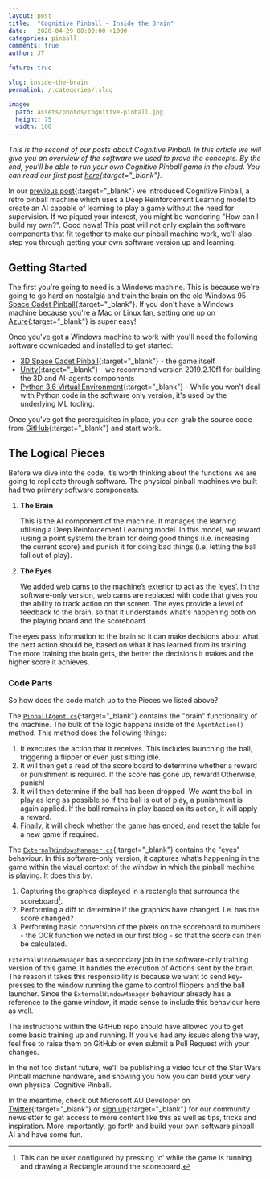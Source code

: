 ```yaml
---
layout: post
title:  "Cognitive Pinball - Inside the Brain"
date:   2020-04-29 08:00:00 +1000
categories: pinball
comments: true
author: JT

future: true

slug: inside-the-brain
permalink: /:categories/:slug

image:
  path: assets/photos/cognitive-pinball.jpg
  height: 75
  width: 100
---
```


*This is the second of our posts about Cognitive Pinball. In this article we will give you an overview of the software we used to prove the concepts. By the end, you'll be able to run your own Cognitive Pinball game in the cloud. You can read our first post [here][firstPost]{:target="_blank"}.*

In our [previous post][firstPost]{:target="_blank"} we introduced Cognitive Pinball, a retro pinball machine which uses a Deep Reinforcement Learning model to create an AI capable of learning to play a game without the need for supervision. If we piqued your interest, you might be wondering "How can I build my own?". Good news! This post will not only explain the software components that fit together to make our pinball machine work, we'll also step you through getting your own software version up and learning.

## Getting Started

The first you're going to need is a Windows machine. This is because we're going to go hard on nostalgia and train the brain on the old Windows 95 [Space Cadet Pinball][spaceCadet]{:target="_blank"}. If you don't have a Windows machine because you're a Mac or Linux fan, setting one up on [Azure][freeAzure]{:target="_blank"} is super easy!

Once you've got a Windows machine to work with you'll need the following software downloaded and installed to get started:

- [3D Space Cadet Pinball][pinballDownload]{:target="_blank"} - the game itself
- [Unity][unity]{:target="_blank"} - we recommend version 2019.2.10f1 for building the 3D and AI-agents components
- [Python 3.6 Virtual Environment][python]{:target="_blank"} - While you won't deal with Python code in the software only version, it's used by the underlying ML tooling.

Once you've got the prerequisites in place, you can grab the source code from [GitHub][githubRepo]{:target="_blank"} and start work.

## The Logical Pieces
Before we dive into the code, it’s worth thinking about the functions we are going to replicate through software. The physical pinball machines we built had two primary software components.

  1. **The Brain**

     This is the AI component of the machine. It manages the learning utilising a Deep Reinforcement Learning model. In this model, we reward (using a point system) the brain for doing good things (i.e. increasing the current score) and punish it for doing bad things (i.e. letting the ball fall out of play).

  2. **The Eyes**

     We added web cams to the machine’s exterior to act as the ‘eyes’. In the software-only version, web cams are replaced with code that gives you the ability to track action on the screen. The eyes provide a level of feedback to the brain, so that it understands what's happening both on the playing board and the scoreboard.

The eyes pass information to the brain so it can make decisions about what the next action should be, based on what it has learned from its training. The more training the brain gets, the better the decisions it makes and the higher score it achieves.

### Code Parts

So how does the code match up to the Pieces we listed above?

The [`PinballAgent.cs`][pinballAgent]{:target="_blank"} contains the "brain" functionality of the machine. The bulk of the logic happens inside of the `AgentAction()` method. This method does the following things:
1. It executes the action that it receives. This includes launching the ball, triggering a flipper or even just sitting idle.
2. It will then get a read of the score board to determine whether a reward or punishment is required. If the score has gone up, reward! Otherwise, punish!
3.	It will then determine if the ball has been dropped. We want the ball in play as long as possible so if the ball is out of play, a punishment is again applied. If the ball remains in play based on its action, it will apply a reward.
4. Finally, it will check whether the game has ended, and reset the table for a new game if required.

The [`ExternalWindowsManager.cs`][windowManager]{:target="_blank"} contains the "eyes" behaviour. In this software-only version, it captures what’s happening in the game within the visual context of the window in which the pinball machine is playing. It does this by:

1.	Capturing the graphics displayed in a rectangle that surrounds the scoreboard[^1].
2.	Performing a diff to determine if the graphics have changed. I.e. has the score changed?
3.	Performing basic conversion of the pixels on the scoreboard to numbers - the OCR function we noted in our first blog - so that the score can then be calculated.

`ExternalWindowManager` has a secondary job in the software-only training version of this game. It handles the execution of Actions sent by the brain. The reason it takes this responsibility is because we want to send key-presses to the window running the game to control flippers and the ball launcher. Since the `ExternalWindowManager` behaviour already has a reference to the game window, it made sense to include this behaviour here as well.

The instructions within the GitHub repo should have allowed you to get some basic training up and running. If you've had any issues along the way, feel free to raise them on GitHub or even submit a Pull Request with your changes.

In the not too distant future, we'll be publishing a video tour of the Star Wars Pinball machine hardware, and showing you how you can build your very own physical Cognitive Pinball.

In the meantime, check out Microsoft AU Developer on [Twitter][msDevTwitter]{:target="_blank"} or [sign up][newsletter]{:target="_blank"} for our community newsletter to get access to more content like this as well as tips, tricks and inspiration. More importantly, go forth and build your own software pinball AI and have some fun.


<!-- Footnotes -->
[^1]: This can be user configured by pressing 'c' while the game is running and drawing a Rectangle around the scoreboard.

<!-- Links -->
[firstPost]: http://msft.it/6015TgHRZ
[freeAzure]: https://azure.microsoft.com/en-au/free/ "Free Azure Trial"
[pinballDownload]: https://www.groovypost.com/howto/windows-7-3d-pinball-space-cadet-game/ "Install 3D Space Cadet Pinball"
[unity]: https://unity3d.com/get-unity/download "Unity 3D engine and development tooling"
[spaceCadet]: https://en.wikipedia.org/wiki/Full_Tilt!_Pinball#3D_Pinball_for_Windows_–_Space_Cadet "Space Cadet Pinball for Windows"

[python]: https://github.com/AussieAzureDevs/3DPinballAI/blob/master/Docs/Using-Virtual-Environment.md "Setting up a Python Virtual Environment"
[githubRepo]: https://github.com/AussieAzureDevs/3DPinballAI "Source code"

[pinballAgent]: https://github.com/AussieAzureDevs/3DPinballAI/blob/master/Assets/Scripts/PinballAgent.cs "Pinball Agent source code"

[windowManager]: https://github.com/AussieAzureDevs/3DPinballAI/blob/master/Assets/Scripts/ExternalWindowManager.cs "External Window Manager source code"

[msDevTwitter]: https://twitter.com/MicrosoftAUDev  "MS Dev Twitter"

[newsletter]: https://azure.microsoft.com/en-au/resources/join-the-azure-developer-community/?ocid=AID2423470 "Microsoft.Source Community newsletter"
